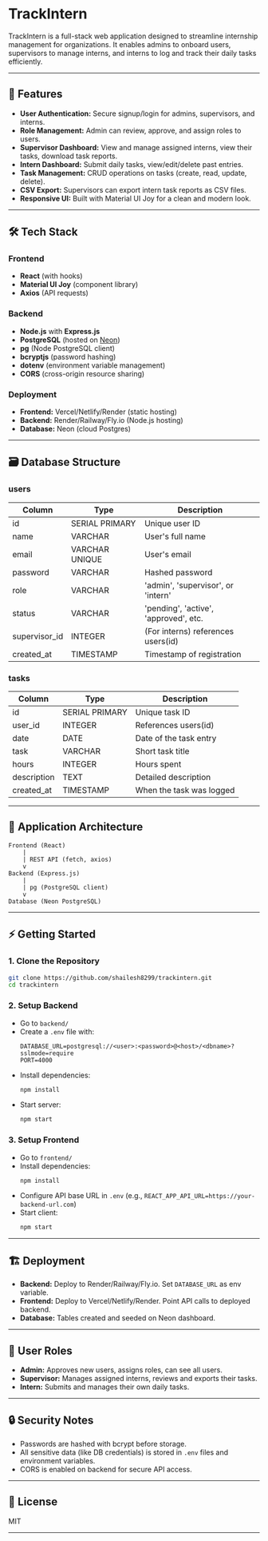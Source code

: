 # TrackIntern

TrackIntern is a full-stack web application designed to streamline internship management for organizations. It enables admins to onboard users, supervisors to manage interns, and interns to log and track their daily tasks efficiently.

---

## 🚀 Features

- **User Authentication:** Secure signup/login for admins, supervisors, and interns.
- **Role Management:** Admin can review, approve, and assign roles to users.
- **Supervisor Dashboard:** View and manage assigned interns, view their tasks, download task reports.
- **Intern Dashboard:** Submit daily tasks, view/edit/delete past entries.
- **Task Management:** CRUD operations on tasks (create, read, update, delete).
- **CSV Export:** Supervisors can export intern task reports as CSV files.
- **Responsive UI:** Built with Material UI Joy for a clean and modern look.

---

## 🛠️ Tech Stack

### **Frontend**
- **React** (with hooks)
- **Material UI Joy** (component library)
- **Axios** (API requests)

### **Backend**
- **Node.js** with **Express.js**
- **PostgreSQL** (hosted on [Neon](https://neon.tech/))
- **pg** (Node PostgreSQL client)
- **bcryptjs** (password hashing)
- **dotenv** (environment variable management)
- **CORS** (cross-origin resource sharing)

### **Deployment**
- **Frontend:** Vercel/Netlify/Render (static hosting)
- **Backend:** Render/Railway/Fly.io (Node.js hosting)
- **Database:** Neon (cloud Postgres)

---

## 🗃️ Database Structure

### **users**
| Column        | Type           | Description                               |
|---------------|----------------|-------------------------------------------|
| id            | SERIAL PRIMARY | Unique user ID                            |
| name          | VARCHAR        | User's full name                          |
| email         | VARCHAR UNIQUE | User's email                              |
| password      | VARCHAR        | Hashed password                           |
| role          | VARCHAR        | 'admin', 'supervisor', or 'intern'        |
| status        | VARCHAR        | 'pending', 'active', 'approved', etc.     |
| supervisor_id | INTEGER        | (For interns) references users(id)        |
| created_at    | TIMESTAMP      | Timestamp of registration                 |

### **tasks**
| Column        | Type           | Description                      |
|---------------|----------------|----------------------------------|
| id            | SERIAL PRIMARY | Unique task ID                   |
| user_id       | INTEGER        | References users(id)             |
| date          | DATE           | Date of the task entry           |
| task          | VARCHAR        | Short task title                 |
| hours         | INTEGER        | Hours spent                      |
| description   | TEXT           | Detailed description             |
| created_at    | TIMESTAMP      | When the task was logged         |

---

## 📐 Application Architecture

```
Frontend (React)
    |
    | REST API (fetch, axios)
    v
Backend (Express.js)
    |
    | pg (PostgreSQL client)
    v
Database (Neon PostgreSQL)
```

---

## ⚡ Getting Started

### **1. Clone the Repository**
```bash
git clone https://github.com/shailesh8299/trackintern.git
cd trackintern
```

### **2. Setup Backend**

- Go to `backend/`
- Create a `.env` file with:
  ```
  DATABASE_URL=postgresql://<user>:<password>@<host>/<dbname>?sslmode=require
  PORT=4000
  ```
- Install dependencies:
  ```bash
  npm install
  ```
- Start server:
  ```bash
  npm start
  ```

### **3. Setup Frontend**

- Go to `frontend/`
- Install dependencies:
  ```bash
  npm install
  ```
- Configure API base URL in `.env` (e.g., `REACT_APP_API_URL=https://your-backend-url.com`)
- Start client:
  ```bash
  npm start
  ```

---

## 🏗️ Deployment

- **Backend:** Deploy to Render/Railway/Fly.io. Set `DATABASE_URL` as env variable.
- **Frontend:** Deploy to Vercel/Netlify/Render. Point API calls to deployed backend.
- **Database:** Tables created and seeded on Neon dashboard.

---

## 👥 User Roles

- **Admin:** Approves new users, assigns roles, can see all users.
- **Supervisor:** Manages assigned interns, reviews and exports their tasks.
- **Intern:** Submits and manages their own daily tasks.

---

## 🔒 Security Notes

- Passwords are hashed with bcrypt before storage.
- All sensitive data (like DB credentials) is stored in `.env` files and environment variables.
- CORS is enabled on backend for secure API access.

---

## 📄 License

MIT

---
